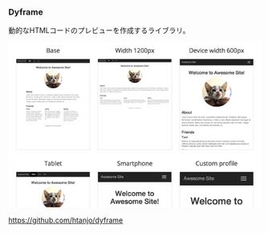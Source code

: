 ### Dyframe
動的なHTMLコードのプレビューを作成するライブラリ。

![Dyframe](img/ss-dyframe.png)

<https://github.com/htanjo/dyframe>
